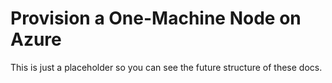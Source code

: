 # Provision a One-Machine Node on Azure

This is just a placeholder so you can see the future structure of these docs.
